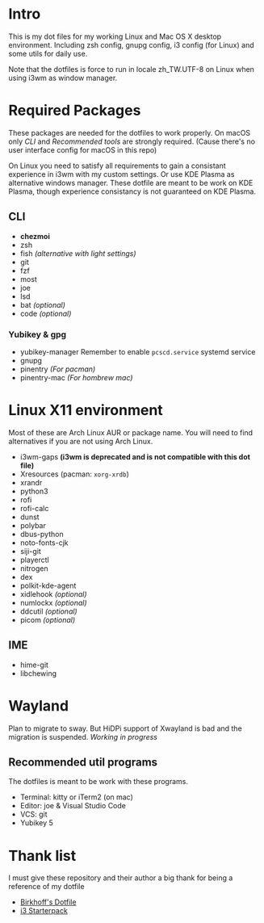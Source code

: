 # Intro
This is my dot files for my working Linux and Mac OS X desktop environment. Including zsh config, gnupg config, i3 config (for Linux) and some utils for daily use.

Note that the dotfiles is force to run in locale zh_TW.UTF-8 on Linux when using i3wm as window manager.

# Required Packages
These packages are needed for the dotfiles to work properly.
On macOS only *CLI* and *Recommended tools* are strongly required. (Cause there's no user interface config for macOS in this repo)

On Linux you need to satisfy all requirements to gain a consistant experience in i3wm with my custom settings. Or use KDE Plasma as alternative windows manager. These dotfile are meant to be work on KDE Plasma, though experience consistancy is not guaranteed on KDE Plasma.
## CLI
- **chezmoi**
- zsh
- fish *(alternative with light settings)*
- git
- fzf
- most
- joe
- lsd
- bat *(optional)*
- code *(optional)*
### Yubikey & gpg
- yubikey-manager
    Remember to enable `pcscd.service` systemd service
- gnupg
- pinentry *(For pacman)*
- pinentry-mac *(For hombrew mac)*

# Linux X11 environment
Most of these are Arch Linux AUR or package name. You will need to find alternatives if you are not using Arch Linux.
- i3wm-gaps **(i3wm is deprecated and is not compatible with this dot file)**
- Xresources (pacman: `xorg-xrdb`)
- xrandr
- python3
- rofi
- rofi-calc
- dunst
- polybar
- dbus-python
- noto-fonts-cjk
- siji-git
- playerctl
- nitrogen
- dex
- polkit-kde-agent
- xidlehook *(optional)*
- numlockx *(optional)*
- ddcutil *(optional)*
- picom *(optional)*
## IME
- hime-git
- libchewing

# Wayland
Plan to migrate to sway. But HiDPi support of Xwayland is bad and the migration is suspended.
*Working in progress*

## Recommended util programs
The dotfiles is meant to be work with these programs.
- Terminal: kitty or iTerm2 (on mac)
- Editor: joe & Visual Studio Code
- VCS: git
- Yubikey 5

# Thank list
I must give these repository and their author a big thank for being a reference of my dotfile
- [Birkhoff's Dotfile](https://github.com/BirkhoffLee/dotfiles)
- [i3 Starterpack](https://github.com/addy-dclxvi/i3-starterpack)
